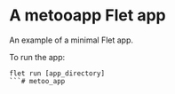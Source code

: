 # A metooapp Flet app

An example of a minimal Flet app.

To run the app:

```
flet run [app_directory]
```# metoo_app
